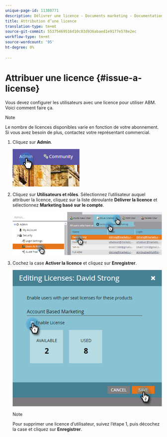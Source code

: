 ```yaml
---
unique-page-id: 11380771
description: Délivrer une licence - Documents marketing - Documentation du produit
title: Attribution d’une licence
translation-type: tm+mt
source-git-commit: 55375469516d10c03d936abaed1e9177e578e2ec
workflow-type: tm+mt
source-wordcount: '95'
ht-degree: 0%

---
```



# Attribuer une licence {#issue-a-license}

Vous devez configurer les utilisateurs avec une licence pour utiliser ABM. Voici comment faire ça.

>[!NOTE]
>
>Le nombre de licences disponibles varie en fonction de votre abonnement. Si vous avez besoin de plus, contactez votre représentant commercial.

1. Cliquez sur **Admin**.

   ![](assets/one.png)

1. Cliquez sur **Utilisateurs et rôles**. Sélectionnez l’utilisateur auquel attribuer la licence, cliquez sur la liste déroulante **Délivrer la licence** et sélectionnez **Marketing basé sur le compte**.

   ![](assets/two.png)

1. Cochez la case **Activer la licence** et cliquez sur **Enregistrer**.

   ![](assets/three.png)

   >[!NOTE]
   >
   >Pour supprimer une licence d’utilisateur, suivez l’étape 1, puis décochez la case et cliquez sur **Enregistrer**.
